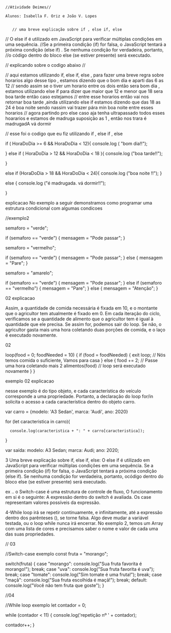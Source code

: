                                                                          //Atividade Deimes//
             
    Alunos: Isabella F. Oriz e João V. Lopes
       
       
       // uma breve explicação sobre if , else if, else 
// O else if é utilizado em JavaScript para verificar múltiplas condições em uma sequência. 
//Se a primeira condição (if) for falsa, o JavaScript tentará a próxima condição (else if) . Se nenhuma condição for verdadeira, portanto,
 //o código dentro do bloco else (se estiver presente) será executado.

  // explicando sobre o codigo abaixo //

  // aqui estamos utilizando if, else if, else , para fazer uma breve regra sobre horarios algo desse tipo , estamos dizendo que o bom dia e aparti das 6 as 12 
  // sendo assim se o tiver um horario entre os dois então sera bom dia ,  estamos utilizando else if para dizer que maior que 12 e menor que 18 sera boa tarde então caso estejamos
  // entre esse horarios  então vai nos retornar boa tarde ,ainda utilizando else if estamos dizendo que das 18 as 24 é boa noite sendo nassim vai trazer pára min boa noite entre esses horarios 
  // agora partindo pro else caso aja tenha ultrapassado todos esses hoararios e estamos de madruga suposição as 1 , então nos trara é madrugadA vá dormir 

  // esse foi o codigo que eu fiz utilizando if , else if , else 


if ( HoraDoDia >= 6 && HoraDoDia < 12){
    console.log ( "bom dia!!");

}
else if ( HoraDoDia > 12 && HoraDoDia < 18 ){
    console.log ("boa tarde!!");

}

else if (HoraDoDia > 18 && HoraDoDia < 24){
     console.log ("boa noite !!");
}

else {
    console.log ("é madrugada. vá dormir!!");
    
}




explicacao
No exemplo a seguir demonstramos como programar uma estrutura condicional com algumas condicoes 

//exemplo2
 


semaforo = "verde";

if (semaforo == "verde") {
    mensagem = "Pode passar";
}


semaforo = "vermelho";

if (semaforo == "verde") {
    mensagem = "Pode passar";
} else {
    mensagem = "Pare";
}

semaforo = "amarelo";

if (semaforo == "verde") {
    mensagem = "Pode passar";
} else if (semaforo == "vermelho") {
    mensagem = "Pare";
} else {
    mensagem = "Atenção";
}






02
explicacao

Assim, a quantidade de comida necessária é fixada em 10, e o montante que o agricultor tem atualmente é fixado em 0. 
Em cada iteração do ciclo, verificamos se a quantidade de alimento que o agricultor tem é igual à quantidade que ele precisa. 
Se assim for, podemos sair do loop. Se não, o agricultor gasta mais uma hora coletando duas porções de comida, e o laço é executado novamente.
 


02

loop(food = 0; foodNeeded = 10) {
    if (food = foodNeeded) {
      exit loop;
      // Nós temos comida o suficiente, Vamos para casa
    } else {
      food += 2; // Passe uma hora coletando mais 2 alimentos(food)
      // loop será executado novamente
    }
  }



exemplo 02 
explicacao 

 nesse exemplo é do tipo objeto, e cada característica do veículo corresponde a uma propriedade. Portanto,
  a declaração do loop for/in solicita o acesso a cada característica dentro do objeto carro.


  var carro = {modelo: 'A3 Sedan', marca: 'Audi', ano: 2020}

  for (let caracteristica in carro){
     
      console.log(caracteristica + ": " + carro[caracteristica]);
  }
  
  var saída:
    modelo: A3 Sedan;
    marca: Audi;
    ano: 2020;
 



3 Uma breve explicação sobre if, else if, else:
O else if é utilizado em JavaScript para verificar múltiplas condições em uma sequência. 
Se a primeira condição (if) for falsa, o JavaScript tentará a próxima condição (else if). Se nenhuma condição for verdadeira, portanto, ocódigo dentro do bloco else (se estiver presente) será executado.

ex .. o Switch-case é uma estrutura de controle de fluxo, O funcionamento em si é o seguinte: A expressão dentro do switch é avaliada. Os case representam valores possíveis da expressão.


4-While loop irá se repetir continuamente, e infinitamente, até a expressão dentro dos parênteses (), se torne falsa. Algo deve mudar a variável testada, ou o loop while nunca irá encerrar.
No exemplo 2, temos um Array com uma lista de cores e precisamos saber o nome e valor de cada uma das suas propriedades.



// 03

  //Switch-case exemplo
const fruta = "morango";

switch(fruta) {
    case "morango":
        console.log("Sua fruta favorita é morango!");
    break;
    case "uva":
        console.log("Sua fruta favorita é uva");
    break;
    case "tomate":
        console.log("Sim tomate é uma fruta!");
    break;
    case "maçã":
        console.log("Sua fruta escolhida é maçã!");
    break;
    default:
        console.log("Você não tem fruta que goste");
}


//04

//While loop exemplo
let contador = 0;

while (contador < 11) {
  console.log('repetição nº ' + contador);

  contador++;
}
